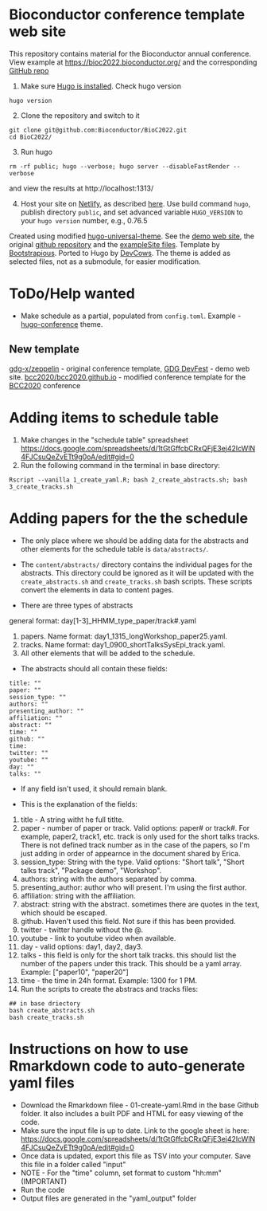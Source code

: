 # Bioconductor conference template web site

This repository contains material for the Bioconductor annual conference. View example at https://bioc2022.bioconductor.org/ and the corresponding [GitHub repo](https://github.com/Bioconductor/BioC2022)

1. Make sure [Hugo is installed](https://gohugo.io/getting-started/installing/). Check hugo version

```shell
hugo version
```

2. Clone the repository and switch to it

```shell
git clone git@github.com:Bioconductor/BioC2022.git
cd BioC2022/
```

3. Run hugo

```shell
rm -rf public; hugo --verbose; hugo server --disableFastRender --verbose
```

and view the results at http://localhost:1313/

4. Host your site on [Netlify](https://www.netlify.com/), as described [here](https://bookdown.org/yihui/blogdown/netlify.html). Use build command `hugo`, publish directory `public`, and set advanced variable `HUGO_VERSION` to your `hugo version` number, e.g., 0.76.5

Created using modified [hugo-universal-theme](https://github.com/devcows/hugo-universal-theme). See the [demo web site](https://themes.gohugo.io/theme/hugo-universal-theme/), the original [github repository](https://github.com/devcows/hugo-universal-theme) and the [exampleSite files](https://github.com/devcows/hugo-universal-theme/tree/master/exampleSite). Template by [Bootstrapious](https://bootstrapious.com/p/universal-business-e-commerce-template). Ported to Hugo by [DevCows](https://github.com/devcows/hugo-universal-theme). The theme is added as selected files, not as a submodule, for easier modification.

# ToDo/Help wanted

- Make schedule as a partial, populated from `config.toml`. Example - [hugo-conference](https://themes.gohugo.io/hugo-conference/) theme.

## New template

[gdg-x/zeppelin](https://github.com/gdg-x/zeppelin) - original conference template, [GDG DevFest](http://gdg-x.github.io/zeppelin/) - demo web site. [bcc2020/bcc2020.github.io](https://github.com/bcc2020/bcc2020.github.io) - modified conference template for the [BCC2020](https://bcc2020.github.io/) conference

# Adding items to schedule table

1. Make changes in the "schedule table" spreadsheet https://docs.google.com/spreadsheets/d/1tGtGffcbCRxQFjE3ej42IcWlN4FJCsuQeZvETt9g0oA/edit#gid=0
2. Run the following command in the terminal in base directory:
```
Rscript --vanilla 1_create_yaml.R; bash 2_create_abstracts.sh; bash 3_create_tracks.sh
```

# Adding papers for the the schedule

+ The only place where we should be adding data for the abstracts and other
elements for the schedule table is `data/abstracts/`.

+ The `content/abstracts/` directory contains the individual pages for the
abstracts. This directory could be ignored as it will be updated with
the `create_abstracts.sh` and `create_tracks.sh` bash scripts. These scripts
convert the elements in data to content pages.

+ There are three types of abstracts

general format: day[1-3]_HHMM_type_paper/track#.yaml

1. papers. Name format: day1_1315_longWorkshop_paper25.yaml. 
2. tracks. Name format: day1_0900_shortTalksSysEpi_track.yaml.
3. All other elements that will be added to the schedule.

+ The abstracts should all contain these fields: 

```
title: ""
paper: ""
session_type: ""
authors: ""
presenting_author: ""
affiliation: ""
abstract: ""
time: ""
github: ""
time: 
twitter: ""
youtube: ""
day: ""
talks: ""
```
+ If any field isn't used, it should remain blank.

+ This is the explanation of the fields:

1. title - A string witht he full titlte.
2. paper - number of paper or track. Valid options: paper# or track#.
For example, paper2, track1, etc. track is only used for the short talks tracks.
There is not defined track number as in the case of the papers, so I'm just
adding in order of appearnce in the document shared by Erica.
3. session_type: String with the type. Valid options: "Short talk",
"Short talks track", "Package demo", "Workshop".
4. authors: string with the authors separated by comma.
5. presenting_author: author who will present. I'm using the first author.
6. affiliation: string with the affiliation.
7. abstract: string with the abstract. sometimes there are quotes in the text,
which should be escaped.
8. github. Haven't used this field. Not sure if this has been provided.
9. twitter - twitter handle without the @.
10. youtube - link to youtube video when available.
11. day - valid options: day1, day2, day3.
12. talks - this field is only for the short talk tracks. this should list
the number of the papers under this track. This should be a yaml array.
Example: ["paper10", "paper20"]
14. time - the time in 24h format. Example: 1300 for 1 PM.
15. Run the scripts to create the abstracs and tracks files:
```
## in base driectory
bash create_abstracts.sh
bash create_tracks.sh
```

# Instructions on how to use Rmarkdown code to auto-generate yaml files

* Download the Rmarkdown filee - 01-create-yaml.Rmd in the base Github folder. It also includes a built PDF and HTML for easy viewing of the code. 
* Make sure the input file is up to date. Link to the google sheet is here: https://docs.google.com/spreadsheets/d/1tGtGffcbCRxQFjE3ej42IcWlN4FJCsuQeZvETt9g0oA/edit#gid=0
* Once data is updated, export this file as TSV into your computer. Save this file in a folder called "input" 
* NOTE - For the "time" column, set format to custom "hh:mm" (IMPORTANT)
* Run the code
* Output files are generated in the "yaml_output" folder 



